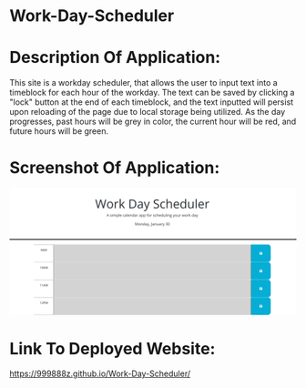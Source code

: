 # Work-Day-Scheduler

# Description Of Application:
This site is a workday scheduler, that allows the user to input text into a timeblock for each hour of the workday. The text can be saved by clicking a "lock" button at the end of each timeblock, and the text inputted will persist upon reloading of the page due to local storage being utilized. As the day progresses, past hours will be grey in color, the current hour will be red, and future hours will be green.

# Screenshot Of Application:
<img src="./Assets/image/work-day-scheduler.png" alt="screenshot">

# Link To Deployed Website:
https://999888z.github.io/Work-Day-Scheduler/